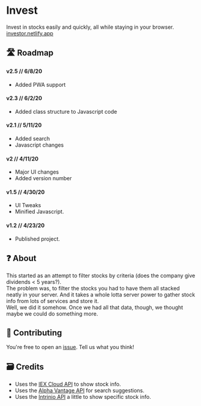 # Invest
Invest in stocks easily and quickly, all while staying in your browser. [investor.netlify.app](https://investor.netlify.app)

## 🛣️ Roadmap

#### **v2.5** // 6/8/20
- Added PWA support

#### **v2.3** // 6/2/20
- Added class structure to Javascript code

#### **v2.1** // 5/11/20
- Added search
- Javascript changes
  
#### **v2** // 4/11/20
- Major UI changes
- Added version number  

#### **v1.5** // 4/30/20
- UI Tweaks
- Minified Javascript.

#### **v1.2** // 4/23/20
- Published project.

## ❓ About
This started as an attempt to filter stocks by criteria (does the company give dividends < 5 years?).  
The problem was, to filter the stocks you had to have them all stacked neatly in your server. And it takes a whole lotta server power to gather stock info from lots of services and store it.  
Well, we did it somehow. Once we had all that data, though, we thought maybe we could do something more.

## 🤗 Contributing
You're free to open an [issue](https://github.com/barhatsor/invest/issues). Tell us what you think!

## 🗃️ Credits
- Uses the [IEX Cloud API](https://iexcloud.io) to show stock info.
- Uses the [Alpha Vantage API](https://www.alphavantage.co) for search suggestions.
- Uses the [Intrinio API](https://intrinio.com) a little to show specific stock info.
